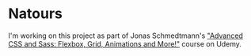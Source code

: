 # Natours 

I'm working on this project as part of Jonas Schmedtmann's ["Advanced CSS and Sass: Flexbox, Grid, Animations and More!"](https://www.udemy.com/advanced-css-and-sass/) course on Udemy.
